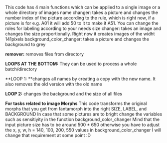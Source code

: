 This code has 4 main functions which can be applied to a single image or a whole directory of images name changer: takes a picture and changes the number index of the picture according to the rule, which is right now, if a picture is for e.g. A01 it will add 50 to it to make it A51.
You can change the roles for labeling according to your needs size changer: takes an image and changes the size proportionally. Right now it creates images of the widht 141pixels background_color_changer: takes a picture and changes the background to grey

**remover:** removes files from directory

**LOOPS AT THE BOTTOM:** They can be used to process a whole batch/directory

**LOOP 1: **changes all names by creating a copy with the new name. It also removes the old version with the old name

**LOOP 2:** changes the background and the size of all files


 **For tasks related to image Morphs**
 This code transforms the original morphs that you get from fantamorph into the right SIZE, LABEL, and BACKGROUND
 In case that some pictures are to bright change the variables such as sensitiyity in the function background_color_changer
 Mind that the input picture size has to be around 500 * 650
 otherwise you have to adjust the x, y, w, h = 140, 100, 200, 550 values in background_color_changer
 I will change that requirement at some point :D
